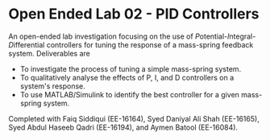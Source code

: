 # Open Ended Lab 02 - PID Controllers

An open-ended lab investigation focusing on the use of *P*otential-*I*ntegral-*D*ifferential controllers for tuning the response of a 
mass-spring feedback system. Deliverables are
- To investigate the process of tuning a simple mass-spring system.
- To qualitatively analyse the effects of P, I, and D controllers on a system's response.
- To use MATLAB/Simulink to identify the best controller for a given mass-spring system.

Completed with Faiq Siddiqui (EE-16164), Syed Daniyal Ali Shah (EE-16165), Syed Abdul Haseeb Qadri (EE-16194), and Aymen Batool (EE-16084).
